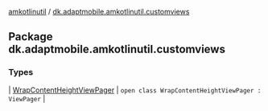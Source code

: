 [amkotlinutil](../index.md) / [dk.adaptmobile.amkotlinutil.customviews](./index.md)

## Package dk.adaptmobile.amkotlinutil.customviews

### Types

| [WrapContentHeightViewPager](-wrap-content-height-view-pager/index.md) | `open class WrapContentHeightViewPager : ViewPager` |

